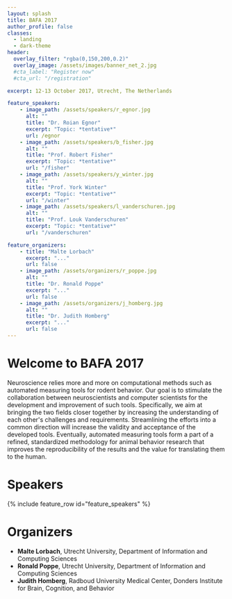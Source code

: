 ```yaml
---
layout: splash
title: BAFA 2017
author_profile: false
classes:
  - landing
  - dark-theme
header:
  overlay_filter: "rgba(0,150,200,0.2)"
  overlay_image: /assets/images/banner_net_2.jpg
  #cta_label: "Register now"
  #cta_url: "/registration"

excerpt: 12-13 October 2017, Utrecht, The Netherlands

feature_speakers:
    - image_path: /assets/speakers/r_egnor.jpg
      alt: ""
      title: "Dr. Roian Egnor"
      excerpt: "Topic: *tentative*"
      url: /egnor
    - image_path: /assets/speakers/b_fisher.jpg
      alt: ""
      title: "Prof. Robert Fisher"
      excerpt: "Topic: *tentative*"
      url: "/fisher"
    - image_path: /assets/speakers/y_winter.jpg
      alt: ""
      title: "Prof. York Winter"
      excerpt: "Topic: *tentative*"
      url: "/winter"
    - image_path: /assets/speakers/l_vanderschuren.jpg
      alt: ""
      title: "Prof. Louk Vanderschuren"
      excerpt: "Topic: *tentative*"
      url: "/vanderschuren"

feature_organizers:
    - title: "Malte Lorbach"
      excerpt: "..."
      url: false
    - image_path: /assets/organizers/r_poppe.jpg
      alt: ""
      title: "Dr. Ronald Poppe"
      excerpt: "..."
      url: false
    - image_path: /assets/organizers/j_homberg.jpg
      alt: ""
      title: "Dr. Judith Homberg"
      excerpt: "..."
      url: false
---
```


# Welcome to BAFA 2017
Neuroscience relies more and more on computational methods such as automated measuring tools for rodent behavior. Our goal is to stimulate the collaboration between neuroscientists and computer scientists for the development and improvement of such tools. Specifically, we aim at bringing the two fields closer together by increasing the understanding of each other's challenges and requirements. Streamlining the efforts into a common direction will increase the validity and acceptance of the developed tools. Eventually, automated measuring tools form a part of a refined, standardized methodology for animal behavior research that improves the reproducibility of the results and the value for translating them to the human.

# Speakers

{% include feature_row id="feature_speakers" %}


# Organizers

* **Malte Lorbach**, Utrecht University, Department of Information and Computing Sciences
* **Ronald Poppe**, Utrecht University, Department of Information and Computing Sciences
* **Judith Homberg**, Radboud University Medical Center, Donders Institute for Brain, Cognition, and Behavior
